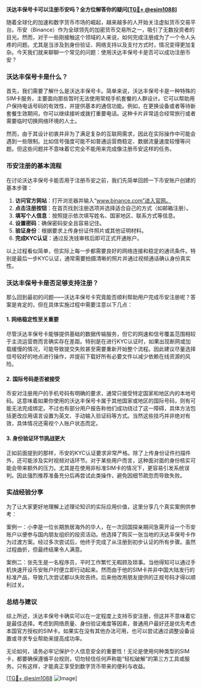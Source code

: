 **沃达丰保号卡可以注册币安吗？全方位解答你的疑问[[TG💪+ @esim1088](https://t.me/s/esim1088)]**

随着全球化的加速和数字货币市场的崛起，越来越多的人开始关注虚拟货币交易平台。币安（Binance）作为全球领先的加密货币交易所之一，吸引了无数投资者的目光。然而，对于一些刚接触这个领域的人来说，如何完成注册成为了一个令人头疼的问题。尤其是当涉及到身份验证、网络支持以及支付方式时，情况变得更加复杂。今天我们就来聊聊一个常见的问题：使用沃达丰保号卡是否可以成功注册币安？

### 沃达丰保号卡是什么？

首先，我们需要了解什么是沃达丰保号卡。简单来说，沃达丰保号卡是一种特殊的SIM卡服务，主要面向那些暂时无法使用常规手机套餐的人群设计。它可以帮助用户保持电话号码的有效性，并提供基本的通信功能。例如，在更换设备或者等待新套餐生效期间，你可以继续接听或拨打重要电话。这种卡片非常适合经常旅行或者需要临时切换网络环境的人士。

然而，由于其设计初衷并非为了满足复杂的互联网需求，因此在实际操作中可能会遇到一些限制。比如信号强度可能不如普通运营商稳定、数据流量速度较慢等问题。但这些问题并不意味着它完全不能用来完成像注册币安这样的任务。

### 币安注册的基本流程

在讨论沃达丰保号卡能否用于注册币安之前，我们先简单回顾一下币安账户创建的基本步骤：

1. **访问官方网站**：打开浏览器并输入“www.binance.com”进入官网。
2. **点击注册按钮**：在首页找到注册选项并选择适合自己的方式（如邮箱注册）。
3. **填写个人信息**：按照提示依次填写姓名、国家地区、联系方式等信息。
4. **设置密码**：确保密码安全且容易记住。
5. **验证身份**：根据要求上传身份证件照片或其他证明材料。
6. **完成KYC认证**：通过反洗钱审核后即可正式开通账户。

以上过程看似简单，但实际上每一步都需要良好的网络连接和稳定的通讯条件。特别是最后一步KYC认证，通常需要拍摄清晰的照片并通过视频通话确认身份真实性。

### 沃达丰保号卡是否足够支持注册？

那么回到最初的问题——沃达丰保号卡究竟能否顺利帮助用户完成币安注册呢？答案是肯定的，但在具体实施过程中需要注意以下几点：

#### 1. 网络稳定性至关重要
尽管沃达丰保号卡能够提供基础的数据传输服务，但它的网速和信号覆盖范围相较于主流运营商而言确实存在差距。特别是在进行KYC认证时，如果出现断网或加载缓慢的情况，可能导致提交失败甚至需要重新开始整个流程。因此建议尽量选择信号较好的地点进行操作，并提前下载好所有必要文件以减少依赖在线资源的风险。

#### 2. 国际号码是否被接受
币安对注册用户的手机号码有明确的要求，通常只接受特定国家和地区内的本地号码。这意味着如果你使用的沃达丰保号卡属于其他国家或地区的国际号码，则有可能无法完成绑定。不过也有部分用户报告称他们成功绕过了这一障碍，具体方法包括更改应用语言设置为英文、手动输入验证码等方式。当然这些技巧并非绝对有效，具体情况还需视个人账户状态而定。

#### 3. 身份验证环节挑战更大
正如前面提到的那样，币安的KYC认证要求非常严格。除了上传身份证件扫描件外，还可能涉及实时视频对话环节。对于某些用户而言，这种面对面的身份核实可能会带来额外的压力。尤其是在使用非标准SIM卡的情况下，更容易引发系统误判。因此强烈推荐准备充分后再尝试此类操作，避免因细节疏忽而导致失败。

### 实战经验分享

为了让大家更好地理解上述理论知识的实际应用价值，这里分享几个真实案例供参考：

案例一：小李是一位长期旅居海外的华人，在一次回国探亲期间急需开设一个币安账户以便参与国内朋友组织的投资活动。他选择了购买一张当地的沃达丰保号卡作为过渡方案。经过多次尝试后，他终于完成了从注册到初步认证的所有步骤。虽然过程曲折，但最终结果令人满意。

案例二：张先生是一名程序员，平时工作繁忙无暇顾及琐事。当他得知可以通过手机快速开设币安账户时便立即行动起来。然而由于他的SIM卡并非中国大陆发行的标准产品，导致几次尝试都以失败告终。后来他改用朋友提供的正规号码才得以顺利过关。

### 总结与建议

综上所述，沃达丰保号卡确实可以在一定程度上支持币安注册，但这并不意味着它是最佳选择。考虑到网络质量、身份验证难度等因素，普通用户最好还是优先考虑本国官方授权的SIM卡。如果实在没有其他办法可用，也可以尝试通过调整设备设置或寻求专业帮助来提高成功率。

无论如何，请务必牢记保护个人信息安全的重要性！无论是使用何种类型的SIM卡，都要确保遵循平台规则，切勿轻信任何声称能“轻松破解”的第三方工具或服务。只有这样，才能真正享受到数字货币带来的便利与收益。

[[TG💪+ @esim1088](https://t.me/s/esim1088) ![Image](https://i.postimg.cc/4NQfJmqS/Snipaste-2025-05-13-00-14-12.png)]